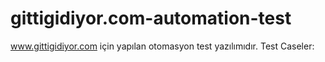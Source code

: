 # gittigidiyor.com-automation-test
www.gittigidiyor.com için yapılan otomasyon test yazılımıdır. Test Caseler:
